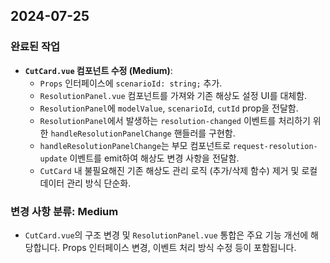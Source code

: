 ## 2024-07-25

### 완료된 작업

- **`CutCard.vue` 컴포넌트 수정 (Medium)**:
    - `Props` 인터페이스에 `scenarioId: string;` 추가.
    - `ResolutionPanel.vue` 컴포넌트를 가져와 기존 해상도 설정 UI를 대체함.
    - `ResolutionPanel`에 `modelValue`, `scenarioId`, `cutId` prop을 전달함.
    - `ResolutionPanel`에서 발생하는 `resolution-changed` 이벤트를 처리하기 위한 `handleResolutionPanelChange` 핸들러를 구현함.
    - `handleResolutionPanelChange`는 부모 컴포넌트로 `request-resolution-update` 이벤트를 emit하여 해상도 변경 사항을 전달함.
    - `CutCard` 내 불필요해진 기존 해상도 관리 로직 (추가/삭제 함수) 제거 및 로컬 데이터 관리 방식 단순화.

### 변경 사항 분류: Medium

- `CutCard.vue`의 구조 변경 및 `ResolutionPanel.vue` 통합은 주요 기능 개선에 해당합니다. Props 인터페이스 변경, 이벤트 처리 방식 수정 등이 포함됩니다.

